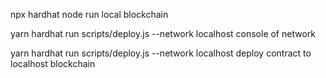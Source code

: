 npx hardhat node
run local blockchain


yarn hardhat run scripts/deploy.js --network localhost
console of network


yarn hardhat run scripts/deploy.js --network localhost
deploy contract to localhost blockchain